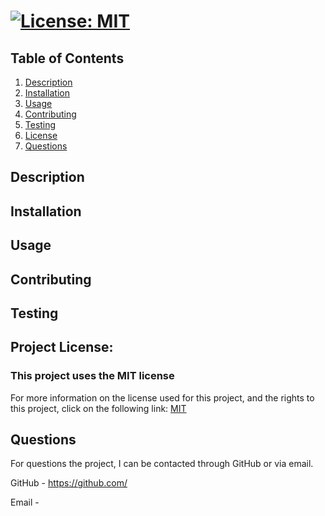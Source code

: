 #  [![License: MIT](https://img.shields.io/badge/License-MIT-yellow.svg)](https://opensource.org/licenses/MIT)
  
## Table of Contents
1. [Description](#description)
2. [Installation](#installation)
3. [Usage](#usage)
4. [Contributing](#contributing)
5. [Testing](#testing)
6. [License](#license)
7. [Questions](#questions)

## Description


## Installation


## Usage


## Contributing


## Testing


## Project License: 
### This project uses the MIT license

For more information on the license used for this project, and the rights to this project, click on the following link: [MIT](https://opensource.org/licenses/MIT)

## Questions
For questions the project, I can be contacted through GitHub or via email.

GitHub - https://github.com/

Email - 